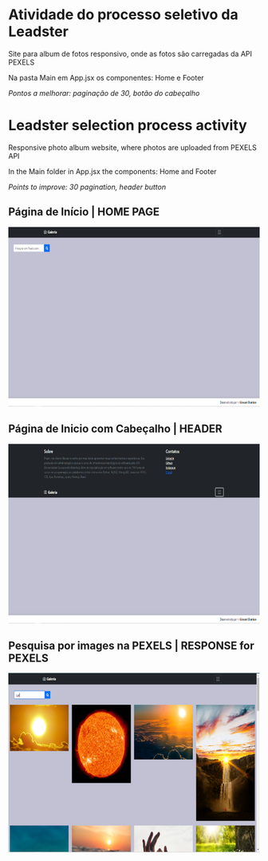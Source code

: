 <h1>Atividade do processo seletivo da Leadster</h1>

Site para album de fotos responsivo, onde as fotos são carregadas da API PEXELS

Na pasta Main em App.jsx os componentes: Home e Footer


<cite>Pontos a melhorar: paginação de 30, botão do cabeçalho</cite>

<h1>Leadster selection process activity</h1>

Responsive photo album website, where photos are uploaded from PEXELS API

In the Main folder in App.jsx the components: Home and Footer


<cite>Points to improve: 30 pagination, header button</cite>

<div>
  <h2>Página de Início | HOME PAGE</h2>
  <img height="360em" src="https://github.com/GiovaniDamian/Galery/blob/main/public/HomeFirst.png"/>
</div>

<div>
  <h2>Página de Inicio com Cabeçalho | HEADER </h2>
  <img height="360em" src="https://github.com/GiovaniDamian/Galery/blob/main/public/Home%26Header.png"/>
</div>

<div>
  <h2>Pesquisa por images na PEXELS | RESPONSE for PEXELS</h2>
  <img height="360em" src="https://github.com/GiovaniDamian/Galery/blob/main/public/HomeAfter.png"/>
</div>

